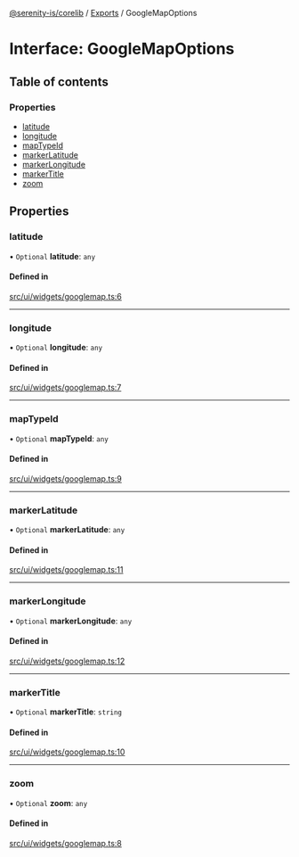 [@serenity-is/corelib](../README.md) / [Exports](../modules.md) / GoogleMapOptions

# Interface: GoogleMapOptions

## Table of contents

### Properties

- [latitude](GoogleMapOptions.md#latitude)
- [longitude](GoogleMapOptions.md#longitude)
- [mapTypeId](GoogleMapOptions.md#maptypeid)
- [markerLatitude](GoogleMapOptions.md#markerlatitude)
- [markerLongitude](GoogleMapOptions.md#markerlongitude)
- [markerTitle](GoogleMapOptions.md#markertitle)
- [zoom](GoogleMapOptions.md#zoom)

## Properties

### latitude

• `Optional` **latitude**: `any`

#### Defined in

[src/ui/widgets/googlemap.ts:6](https://github.com/serenity-is/serenity/blob/master/packages/corelib/src/ui/widgets/googlemap.ts#L6)

___

### longitude

• `Optional` **longitude**: `any`

#### Defined in

[src/ui/widgets/googlemap.ts:7](https://github.com/serenity-is/serenity/blob/master/packages/corelib/src/ui/widgets/googlemap.ts#L7)

___

### mapTypeId

• `Optional` **mapTypeId**: `any`

#### Defined in

[src/ui/widgets/googlemap.ts:9](https://github.com/serenity-is/serenity/blob/master/packages/corelib/src/ui/widgets/googlemap.ts#L9)

___

### markerLatitude

• `Optional` **markerLatitude**: `any`

#### Defined in

[src/ui/widgets/googlemap.ts:11](https://github.com/serenity-is/serenity/blob/master/packages/corelib/src/ui/widgets/googlemap.ts#L11)

___

### markerLongitude

• `Optional` **markerLongitude**: `any`

#### Defined in

[src/ui/widgets/googlemap.ts:12](https://github.com/serenity-is/serenity/blob/master/packages/corelib/src/ui/widgets/googlemap.ts#L12)

___

### markerTitle

• `Optional` **markerTitle**: `string`

#### Defined in

[src/ui/widgets/googlemap.ts:10](https://github.com/serenity-is/serenity/blob/master/packages/corelib/src/ui/widgets/googlemap.ts#L10)

___

### zoom

• `Optional` **zoom**: `any`

#### Defined in

[src/ui/widgets/googlemap.ts:8](https://github.com/serenity-is/serenity/blob/master/packages/corelib/src/ui/widgets/googlemap.ts#L8)
